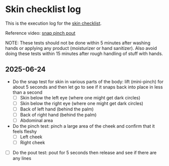 # Skin checklist log

This is the execution log for the [skin
checklist](../checklists/skin-checklist.md).

Reference video: [snap pinch pout](https://www.youtube.com/watch?v=EU5WsUQ3lb0)

NOTE: These tests should not be done within 5 minutes after washing
hands or applying any product (moisturizer or hand sanitizer). Also
avoid doing these tests within 15 minutes after rough handling of
stuff with hands.

## 2025-06-24

- Do the snap test for skin in various parts of the body: lift (mini-pinch) for about 5 seconds and then let go to see if it snaps back into place in less than a second
  - [ ] Skin below the left eye (where one might get dark circles)
  - [ ] Skin below the right eye (where one might get dark circles)
  - [ ] Back of left hand (behind the palm)
  - [ ] Back of right hand (behind the palm)
  - [ ] Abdominal area
- Do the pinch test: pinch a large area of the cheek and confirm that it feels fleshy
  - [ ] Left cheek
  - [ ] Right cheek
- [ ] Do the pout test: pout for 5 seconds then release and see if there are any lines
